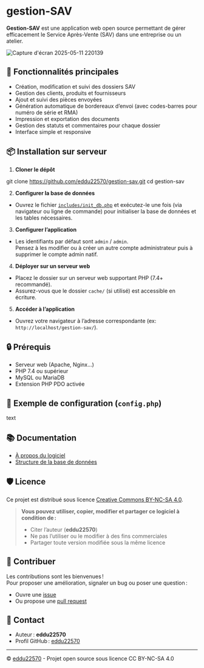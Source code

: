 # gestion-SAV

**Gestion-SAV** est une application web open source permettant de gérer efficacement le Service Après-Vente (SAV) dans une entreprise ou un atelier.

![Capture d'écran 2025-05-11 220139](https://github.com/user-attachments/assets/14b4b7ad-3ad6-4305-86d1-b11cba42d334)

## 🚀 Fonctionnalités principales

- Création, modification et suivi des dossiers SAV
- Gestion des clients, produits et fournisseurs
- Ajout et suivi des pièces envoyées
- Génération automatique de bordereaux d’envoi (avec codes-barres pour numéro de série et RMA)
- Impression et exportation des documents
- Gestion des statuts et commentaires pour chaque dossier
- Interface simple et responsive

## 📦 Installation sur serveur

1. **Cloner le dépôt**

git clone https://github.com/eddu22570/gestion-sav.git
cd gestion-sav

2. **Configurer la base de données**

- Ouvrez le fichier [`includes/init_db.php`](includes/init_db.php) et exécutez-le une fois (via navigateur ou ligne de commande) pour initialiser la base de données et les tables nécessaires.

3. **Configurer l’application**

- Les identifiants par défaut sont `admin` / `admin`.  
  Pensez à les modifier ou à créer un autre compte administrateur puis à supprimer le compte admin natif.

4. **Déployer sur un serveur web**

- Placez le dossier sur un serveur web supportant PHP (7.4+ recommandé).
- Assurez-vous que le dossier `cache/` (si utilisé) est accessible en écriture.

5. **Accéder à l’application**

- Ouvrez votre navigateur à l’adresse correspondante (ex: `http://localhost/gestion-sav/`).

## 🔒 Prérequis

- Serveur web (Apache, Nginx…)
- PHP 7.4 ou supérieur
- MySQL ou MariaDB
- Extension PHP PDO activée

## 📝 Exemple de configuration (`config.php`)

<?php define('DB_HOST', 'localhost'); define('DB_NAME', 'gestion_sav'); define('DB_USER', 'utilisateur'); define('DB_PASS', 'motdepasse'); ?>

text

## 📚 Documentation

- [À propos du logiciel](a_propos.php)
- [Structure de la base de données](includes/init_db.php)

## 🛡️ Licence

Ce projet est distribué sous licence [Creative Commons BY-NC-SA 4.0](https://creativecommons.org/licenses/by-nc-sa/4.0/deed.fr).

> **Vous pouvez utiliser, copier, modifier et partager ce logiciel à condition de :**
> - Citer l’auteur (**eddu22570**)
> - Ne pas l’utiliser ou le modifier à des fins commerciales
> - Partager toute version modifiée sous la même licence

## 🤝 Contribuer

Les contributions sont les bienvenues !  
Pour proposer une amélioration, signaler un bug ou poser une question :

- Ouvre une [issue](https://github.com/eddu22570/gestion-sav/issues)
- Ou propose une [pull request](https://github.com/eddu22570/gestion-sav/pulls)

## 📧 Contact

- Auteur : **eddu22570**
- Profil GitHub : [eddu22570](https://github.com/eddu22570)

---

&copy; [eddu22570](https://github.com/eddu22570) - Projet open source sous licence CC BY-NC-SA 4.0
